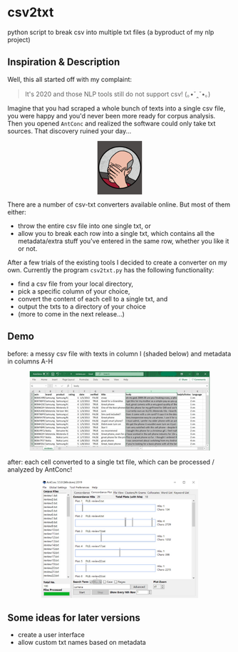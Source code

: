# csv2txt

python script to break csv into multiple txt files (a byproduct of my nlp project)

## Inspiration & Description

Well, this all started off with my complaint:

> It's 2020 and those NLP tools still do not support csv! (｡•ˇ‸ˇ•｡)

Imagine that you had scraped a whole bunch of texts into a single csv file, you were happy and you'd never been more ready for corpus analysis. Then you opened `AntConc` and realized the software could only take txt sources. That discovery ruined your day...

<p align="center">
  <img src=/image/facepalm.jpg align='center' width=100/>
</p>

There are a number of csv-txt converters available online. But most of them either:
* throw the entire csv file into one single txt, or
* allow you to break each row into a single txt, which contains all the metadata/extra stuff you've entered in the same row, whether you like it or not.

After a few trials of the existing tools I decided to create a converter on my own. Currently the program `csv2txt.py` has the following functionality:

* find a csv file from your local directory,
* pick a specific column of your choice,
* convert the content of each cell to a single txt, and
* output the txts to a directory of your choice
* (more to come in the next release...)

## Demo

before: a messy csv file with texts in column I (shaded below) and metadata in columns A-H

<p align="center">
  <img src=/image/screenshot01.jpg width=80%/>
</p>

after: each cell converted to a single txt file, which can be processed / analyzed by AntConc!

<p align="center">
  <img src=/image/screenshot02.jpg width=70%/>
</p>

## Some ideas for later versions

* create a user interface
* allow custom txt names based on metadata
